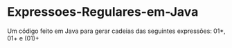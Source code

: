 # Expressoes-Regulares-em-Java
Um código feito em Java para gerar cadeias das seguintes expressões: 01*, 01+ e (01)+ 

